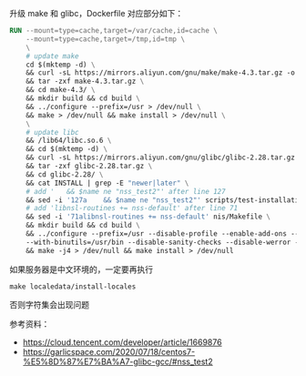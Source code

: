 升级 make 和 glibc，Dockerfile 对应部分如下：

```dockerfile
RUN --mount=type=cache,target=/var/cache,id=cache \
    --mount=type=cache,target=/tmp,id=tmp \
    \
    # update make
    cd $(mktemp -d) \
    && curl -sL https://mirrors.aliyun.com/gnu/make/make-4.3.tar.gz -o make-4.3.tar.gz  \
    && tar -zxf make-4.3.tar.gz \
    && cd make-4.3/ \
    && mkdir build && cd build \
    && ../configure --prefix=/usr > /dev/null \
    && make > /dev/null && make install > /dev/null \
    \
    # update libc
    && /lib64/libc.so.6 \
    && cd $(mktemp -d) \
    && curl -sL https://mirrors.aliyun.com/gnu/glibc/glibc-2.28.tar.gz -o glibc-2.28.tar.gz \
    && tar -zxf glibc-2.28.tar.gz \
    && cd glibc-2.28/ \
    && cat INSTALL | grep -E "newer|later" \
    # add '   && $name ne "nss_test2"' after line 127
    && sed -i '127a    && $name ne "nss_test2"' scripts/test-installation.pl \
    # add 'libnsl-routines += nss-default' after line 71
    && sed -i '71alibnsl-routines += nss-default' nis/Makefile \
    && mkdir build && cd build \
    && ../configure --prefix=/usr --disable-profile --enable-add-ons --with-headers=/usr/include \
    --with-binutils=/usr/bin --disable-sanity-checks --disable-werror --enable-obsolete-nsl > /dev/null \
    && make -j4 > /dev/null && make install > /dev/null 

```

如果服务器是中文环境的，一定要再执行

```
make localedata/install-locales
```

否则字符集会出现问题

参考资料：

- <https://cloud.tencent.com/developer/article/1669876>
- <https://garlicspace.com/2020/07/18/centos7-%E5%8D%87%E7%BA%A7-glibc-gcc/#nss_test2>